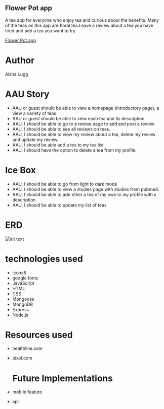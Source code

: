 ## Flower Pot app

A tea app for everyone who enjoy tea and curious about the benefits. 
Many of the teas on this app are floral tea.Leave a review about a tea you have
 tried and add a tea you want to try.  

<a href="https://flower-p0t.herokuapp.com/">Flower Pot app </a>

#  Author
Aisha Lugg

# AAU Story
* AAU or guest should be able to view a homepage (introductory page), a view a variety of teas
* AAU or guest should be able to view each tea and its description
* AAU, I should be able to go to a review page to add and post a review
* AAU, I should be able to see all reviews on teas.
* AAU, I should be able to view my review about a tea, delete my review and update my review.
* AAU, I should be able add a tea to my tea list
* AAU, I should have the option to delete a tea from my profile.
  
# Ice Box
* AAU, I should be able to go from light to dark mode
* AAU, I should be able to view a studies page with studies from pubmed.
* AAU, I should be able to add other a tea of my own  to my profile with a description.
* AAU, I should be able to update my list of teas

# ERD
![alt text](/images/tea/update.png)

# technologies used
* icons8
* google fonts
* JavaScript
* HTML
* CSS
* Mongoose
* MongoDB
* Express
* Node.js

# Resources used
* healthline.com
* pixel.com
  
  # Future Implementations
* mobile feature
* api
 